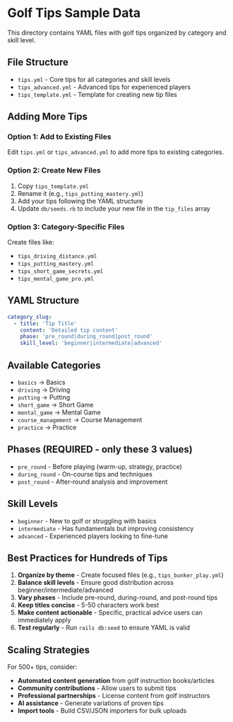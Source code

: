 # Golf Tips Sample Data

This directory contains YAML files with golf tips organized by category and skill level.

## File Structure

- `tips.yml` - Core tips for all categories and skill levels
- `tips_advanced.yml` - Advanced tips for experienced players
- `tips_template.yml` - Template for creating new tip files

## Adding More Tips

### Option 1: Add to Existing Files

Edit `tips.yml` or `tips_advanced.yml` to add more tips to existing categories.

### Option 2: Create New Files

1. Copy `tips_template.yml`
2. Rename it (e.g., `tips_putting_mastery.yml`)
3. Add your tips following the YAML structure
4. Update `db/seeds.rb` to include your new file in the `tip_files` array

### Option 3: Category-Specific Files

Create files like:

- `tips_driving_distance.yml`
- `tips_putting_mastery.yml`
- `tips_short_game_secrets.yml`
- `tips_mental_game_pro.yml`

## YAML Structure

```yaml
category_slug:
  - title: 'Tip Title'
    content: 'Detailed tip content'
    phase: 'pre_round|during_round|post_round'
    skill_level: 'beginner|intermediate|advanced'
```

## Available Categories

- `basics` → Basics
- `driving` → Driving
- `putting` → Putting
- `short_game` → Short Game
- `mental_game` → Mental Game
- `course_management` → Course Management
- `practice` → Practice

## Phases (REQUIRED - only these 3 values)

- `pre_round` - Before playing (warm-up, strategy, practice)
- `during_round` - On-course tips and techniques
- `post_round` - After-round analysis and improvement

## Skill Levels

- `beginner` - New to golf or struggling with basics
- `intermediate` - Has fundamentals but improving consistency
- `advanced` - Experienced players looking to fine-tune

## Best Practices for Hundreds of Tips

1. **Organize by theme** - Create focused files (e.g., `tips_bunker_play.yml`)
2. **Balance skill levels** - Ensure good distribution across beginner/intermediate/advanced
3. **Vary phases** - Include pre-round, during-round, and post-round tips
4. **Keep titles concise** - 5-50 characters work best
5. **Make content actionable** - Specific, practical advice users can immediately apply
6. **Test regularly** - Run `rails db:seed` to ensure YAML is valid

## Scaling Strategies

For 500+ tips, consider:

- **Automated content generation** from golf instruction books/articles
- **Community contributions** - Allow users to submit tips
- **Professional partnerships** - License content from golf instructors
- **AI assistance** - Generate variations of proven tips
- **Import tools** - Build CSV/JSON importers for bulk uploads
